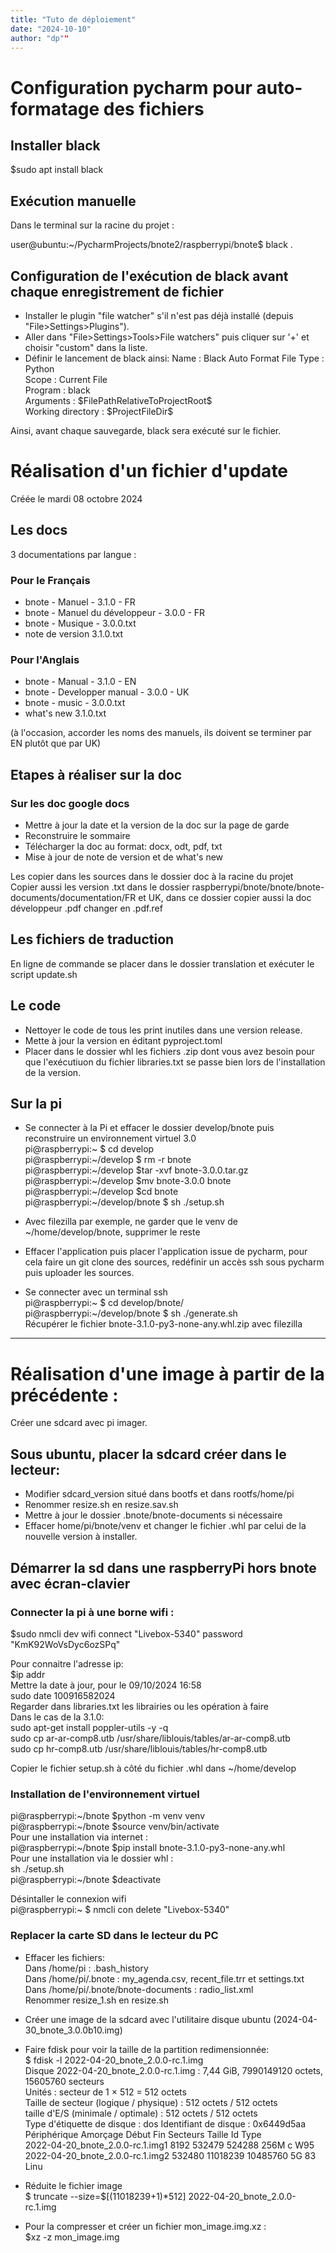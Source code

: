 ```yaml
---
title: "Tuto de déploiement"
date: "2024-10-10"
author: "dp""
---
```


# Configuration pycharm pour auto-formatage des fichiers

## Installer black
$sudo apt install black

## Exécution manuelle
Dans le terminal sur la racine du projet :

user@ubuntu:~/PycharmProjects/bnote2/raspberrypi/bnote$ black .

## Configuration de l'exécution de black avant chaque enregistrement de fichier 
* Installer le plugin "file watcher" s'il n'est pas déjà installé (depuis "File>Settings>Plugins").
* Aller dans "File>Settings>Tools>File watchers" puis cliquer sur '+' et choisir "custom" dans la liste.
* Définir le lancement de black ainsi: 
  Name : Black Auto Format
  File Type : Python  
  Scope : Current File  
  Program : black  
  Arguments : \$FilePathRelativeToProjectRoot\$  
  Working directory : \$ProjectFileDir\$

Ainsi, avant chaque sauvegarde, black sera exécuté sur le fichier. 

# Réalisation d'un fichier d'update
Créée le mardi 08 octobre 2024


## Les docs 
3 documentations par langue :

### Pour le Français
* bnote - Manuel - 3.1.0 - FR  
* bnote - Manuel du développeur - 3.0.0 - FR  
* bnote - Musique - 3.0.0.txt  
* note de version 3.1.0.txt  

### Pour l'Anglais
* bnote - Manual - 3.1.0 - EN
* bnote - Developper manual - 3.0.0 - UK
* bnote - music - 3.0.0.txt
* what's new 3.1.0.txt

(à l'occasion, accorder les noms des manuels, ils doivent se terminer par EN plutôt que par UK)

## Etapes à réaliser sur la doc
### Sur les doc google docs
* Mettre à jour la date et la version de la doc sur la page de garde
* Reconstruire le sommaire
* Télécharger la doc au format: docx, odt, pdf, txt
* Mise à jour de note de version et de what's new

Les copier dans les sources dans le dossier doc à la racine du projet  
Copier aussi les version .txt dans le dossier raspberrypi/bnote/bnote/bnote-documents/documentation/FR et UK, dans ce dossier copier aussi la doc développeur .pdf changer en .pdf.ref

## Les fichiers de traduction
En ligne de commande se placer dans le dossier translation et exécuter le script update.sh

## Le code
* Nettoyer le code de tous les print inutiles dans une version release.
* Mette à jour la version en éditant pyproject.toml
* Placer dans le dossier whl les fichiers .zip dont vous avez besoin pour que l'exécutiuon du fichier libraries.txt se passe bien lors de l'installation de la version.

## Sur la pi
* Se connecter à la Pi et effacer le dossier develop/bnote puis reconstruire un environnement virtuel 3.0  
pi@raspberrypi:~ \$ cd develop  
pi@raspberrypi:~/develop \$ rm -r bnote  
pi@raspberrypi:~/develop \$tar -xvf bnote-3.0.0.tar.gz  
pi@raspberrypi:~/develop \$mv bnote-3.0.0 bnote  
pi@raspberrypi:~/develop \$cd bnote  
pi@raspberrypi:~/develop/bnote \$ sh ./setup.sh  
* Avec filezilla par exemple, ne garder que le venv de ~/home/develop/bnote, supprimer le reste  

* Effacer l'application puis placer l'application issue de pycharm, pour cela faire un git clone des sources, redéfinir un accès ssh sous pycharm puis uploader les sources.

* Se connecter avec un terminal ssh  
pi@raspberrypi:~ \$ cd develop/bnote/  
pi@raspberrypi:~/develop/bnote \$ sh ./generate.sh  
Récupérer le fichier bnote-3.1.0-py3-none-any.whl.zip avec filezilla  

---
# Réalisation d'une image à partir de la précédente :
Créer une sdcard avec pi imager.
## Sous ubuntu, placer la sdcard créer dans le lecteur:
* Modifier sdcard_version situé dans bootfs et dans rootfs/home/pi
* Renommer resize.sh en resize.sav.sh
* Mettre à jour le dossier .bnote/bnote-documents si nécessaire
* Effacer home/pi/bnote/venv et changer le fichier .whl par celui de la nouvelle version à installer.

## Démarrer la sd dans une raspberryPi hors bnote avec écran-clavier
### Connecter la pi à une borne wifi :
\$sudo nmcli dev wifi connect "Livebox-5340" password "KmK92WoVsDyc6ozSPq"

Pour connaitre l'adresse ip:  
\$ip addr  
Mettre la date à jour, pour le 09/10/2024 16:58  
sudo date 100916582024  
Regarder dans libraries.txt les librairies ou les opération à faire  
Dans le cas de la 3.1.0:  
sudo apt-get install poppler-utils -y -q  
sudo cp ar-ar-comp8.utb /usr/share/liblouis/tables/ar-ar-comp8.utb  
sudo cp hr-comp8.utb /usr/share/liblouis/tables/hr-comp8.utb  

Copier le fichier setup.sh à côté du fichier .whl dans ~/home/develop  

### Installation de l'environnement virtuel
pi@raspberrypi:~/bnote \$python -m venv venv  
pi@raspberrypi:~/bnote \$source venv/bin/activate  
Pour une installation via internet :  
pi@raspberrypi:~/bnote \$pip install bnote-3.1.0-py3-none-any.whl  
Pour une installation via le dossier whl :  
sh ./setup.sh  
pi@raspberrypi:~/bnote \$deactivate  

Désintaller le connexion wifi  
pi@raspberrypi:~ \$ nmcli con delete "Livebox-5340"  

### Replacer la carte SD dans le lecteur du PC
* Effacer les fichiers:  
Dans /home/pi : .bash_history  
Dans /home/pi/.bnote : my_agenda.csv, recent_file.trr et settings.txt  
Dans /home/pi/.bnote/bnote-documents : radio_list.xml  
Renommer resize_1.sh en resize.sh  

* Créer une image de la sdcard avec l'utilitaire disque ubuntu (2024-04-30_bnote_3.0.0b10.img)  
* Faire fdisk pour voir la taille de la partition redimensionnée:  
$ fdisk -l 2022-04-20_bnote_2.0.0-rc.1.img  
Disque 2022-04-20_bnote_2.0.0-rc.1.img : 7,44 GiB, 7990149120 octets, 15605760 secteurs  
Unités : secteur de 1 × 512 = 512 octets  
Taille de secteur (logique / physique) : 512 octets / 512 octets  
taille d'E/S (minimale / optimale) : 512 octets / 512 octets  
Type d'étiquette de disque : dos
Identifiant de disque : 0x6449d5aa  
Périphérique                     Amorçage  Début      Fin Secteurs Taille Id Type  
2022-04-20_bnote_2.0.0-rc.1.img1            8192   532479   524288   256M  c W95  
2022-04-20_bnote_2.0.0-rc.1.img2          532480 11018239 10485760     5G 83 Linu  

* Réduite le fichier image  
\$ truncate --size=$[(11018239+1)*512] 2022-04-20_bnote_2.0.0-rc.1.img   

* Pour la compresser et créer un fichier mon_image.img.xz :  
\$xz -z mon_image.img

